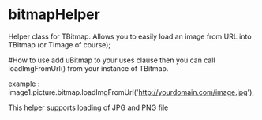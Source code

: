# bitmapHelper
Helper class for TBitmap. Allows you to easily load an image from URL into TBitmap (or TImage of course);

#How to use
add uBitmap to your uses clause
then you can call loadImgFromUrl() from your instance of TBitmap.

example :
image1.picture.bitmap.loadImgFromUrl('http://yourdomain.com/image.jpg');

This helper supports loading of JPG and PNG file
